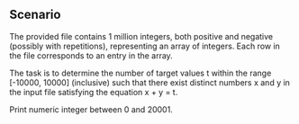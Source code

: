 ﻿## Scenario

The provided file contains 1 million integers, both positive and negative (possibly with repetitions), representing an array of integers. 
Each row in the file corresponds to an entry in the array.

The task is to determine the number of target values t within the range [-10000, 10000] (inclusive) such that there exist distinct 
numbers x and y in the input file satisfying the equation x + y = t. 

Print numeric integer between 0 and 20001.






